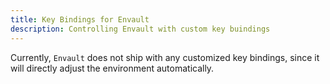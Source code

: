 ```yaml
---
title: Key Bindings for Envault
description: Controlling Envault with custom key buindings
---
```


Currently, `Envault` does not ship with any customized key bindings, since it
will directly adjust the environment automatically.
